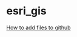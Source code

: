 # esri_gis

[How to add files to github](https://help.github.com/articles/adding-a-file-to-a-repository/)
